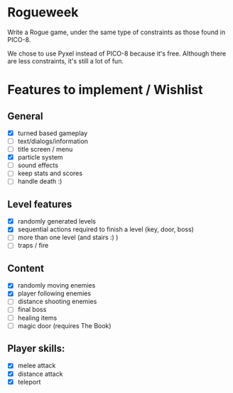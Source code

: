 # Rogueweek

Write a Rogue game, under the same type of constraints as those found in PICO-8.

We chose to use Pyxel instead of PICO-8 because it's free. Although there are
less constraints, it's still a lot of fun.


# Features to implement / Wishlist

## General
- [X] turned based gameplay
- [ ] text/dialogs/information
- [ ] title screen / menu
- [X] particle system
- [ ] sound effects
- [ ] keep stats and scores
- [ ] handle death :)
 
## Level features
- [X] randomly generated levels
- [X] sequential actions required to finish a level (key, door, boss)
- [ ] more than one level (and stairs :) )
- [ ] traps / fire

## Content
- [X] randomly moving enemies
- [X] player following enemies
- [ ] distance shooting enemies
- [ ] final boss
- [ ] healing items
- [ ] magic door (requires The Book)

## Player skills:
- [X] melee attack
- [X] distance attack
- [X] teleport
